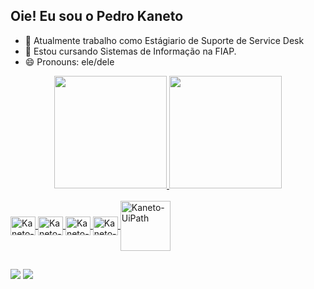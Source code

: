 ## Oie! Eu sou o Pedro Kaneto

- 🔭 Atualmente trabalho como Estágiario de Suporte de Service Desk 
- 🌱 Estou cursando Sistemas de Informação na FIAP.
- 😄 Pronouns: ele/dele


<div align="center">
  <a href="https://github.com/P-kaneto">
  <img height="180em" src="https://github-readme-stats.vercel.app/api?username=P-kaneto&show_icons=true&theme=tokyonight&include_all_commits=true&count_private=true"/>
  <img height="180em" src="https://github-readme-stats.vercel.app/api/top-langs/?username=P-kaneto&layout=compact&langs_count=7&theme=tokyonight"/>
</div>
  
  <div style="display: inline_block"><br>
  <img align="center" alt="Kaneto-Java" height="30" width="40"  src="https://cdn.jsdelivr.net/gh/devicons/devicon/icons/java/java-original.svg"/>
  <img align="center" alt="Kaneto-HTML" height="30" width="40" src="https://cdn.jsdelivr.net/gh/devicons/devicon/icons/html5/html5-original.svg"/>
  <img align="center" alt="Kaneto-CSS" height="30" width="40" src="https://cdn.jsdelivr.net/gh/devicons/devicon/icons/css3/css3-original.svg"/>
  <img align="center" alt="Kaneto-Js" height="30" width="40" src="https://cdn.jsdelivr.net/gh/devicons/devicon/icons/javascript/javascript-original.svg"/>
  <img align="center" alt="Kaneto-UiPath" height="80" src="https://logos-download.com/wp-content/uploads/2021/01/UiPath_Logo.svg"/>
    

  
  ##
  
  <div>  
  <a href = "mailto:pedro.a.kaneto@gmail.com"><img src="https://img.shields.io/badge/Gmail-D14836?style=for-the-badge&logo=gmail&logoColor=white" target="_blank"></a>
  <a href="https://www.linkedin.com/in/pedro-augusto-kaneto-2692a9190/" target="_blank"><img src="https://img.shields.io/badge/-LinkedIn-%230077B5?style=for-the-badge&logo=linkedin&logoColor=white" target="_blank"></a> 

</div>
